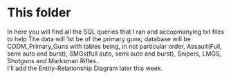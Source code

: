 # This folder
In here you will find all the SQL queries that I ran and accopmanying txt files to help
The data will 1st be of the primary guns; database will be CODM_Primary_Guns with tables being, in not particular order, Assault(Full, semi auto and burst), SMGs(full auto, semi auto and burst), Snipers, LMGS, Shotguns and Marksman Rifles.  
I'll add the Entity-Relationship Diagram later this week.  
